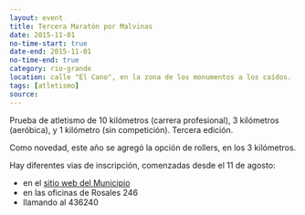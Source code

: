 ```yaml
---
layout: event 
title: Tercera Maratón por Malvinas
date: 2015-11-01
no-time-start: true
date-end: 2015-11-01
no-time-end: true
category: rio-grande
location: calle "El Cano", en la zona de los monumentos a los caídos.
tags: [atletismo]
source:
---
```


Prueba de atletismo de 10 kilómetros (carrera profesional), 3 kilómetros (aeróbica), y 1 kilómetro (sin competición). Tercera edición.

Como novedad, este año se agregó la opción de rollers, en los 3 kilómetros.

Hay diferentes vias de inscripción, comenzadas desde el 11 de agosto:

- en el [sitio web del Municipio](http://www.riogrande.gob.ar)
- en las oficinas de Rosales 246
- llamando al 436240